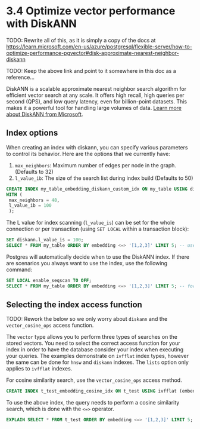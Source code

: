 # 3.4 Optimize vector performance with DiskANN

TODO: Rewrite all of this, as it is simply a copy of the docs at <https://learn.microsoft.com/en-us/azure/postgresql/flexible-server/how-to-optimize-performance-pgvector#disk-approximate-nearest-neighbor-diskann>

TODO: Keep the above link and point to it somewhere in this doc as a reference...

DiskANN is a scalable approximate nearest neighbor search algorithm for efficient vector search at any scale. It offers high recall, high queries per second (QPS), and low query latency, even for billion-point datasets. This makes it a powerful tool for handling large volumes of data. [Learn more about DiskANN from Microsoft](https://aka.ms/pg-diskann-docs).

## Index options

When creating an index with diskann, you can specify various parameters to control its behavior. Here are the options that we currently have:

1. `max_neighbors`: Maximum number of edges per node in the graph. (Defaults to 32)
2. `l_value_ib`: The size of the search list during index build (Defaults to 50)

```sql
CREATE INDEX my_table_embedding_diskann_custom_idx ON my_table USING diskann (embedding vector_cosine_ops)
WITH (
 max_neighbors = 48,
 l_value_ib = 100
 );
```

The L value for index scanning (`l_value_is`) can be set for the whole connection or per transaction (using `SET LOCAL` within a transaction block):

```sql
SET diskann.l_value_is = 100;
SELECT * FROM my_table ORDER BY embedding <=> '[1,2,3]' LIMIT 5; -- uses 100 candidates
```

Postgres will automatically decide when to use the DiskANN index. If there are scenarios you always want to use the index, use the following command:

```sql
SET LOCAL enable_seqscan TO OFF;
SELECT * FROM my_table ORDER BY embedding <=> '[1,2,3]' LIMIT 5; -- forces the use of index
```

## Selecting the index access function

TODO: Rework the below so we only worry about `diskann` and the `vector_cosine_ops` access function.

The `vector` type allows you to perform three types of searches on the stored vectors. You need to select the correct access function for your index in order to have the database consider your index when executing your queries. The examples demonstrate on `ivfflat` index types, however the same can be done for `hnsw` and `diskann` indexes. The `lists` option only applies to `ivfflat` indexes.

For cosine similarity search, use the `vector_cosine_ops` access method.

```sql
CREATE INDEX t_test_embedding_cosine_idx ON t_test USING ivfflat (embedding vector_cosine_ops) WITH (lists = 100);
```

To use the above index, the query needs to perform a cosine similarity search, which is done with the `<=>` operator.

```sql
EXPLAIN SELECT * FROM t_test ORDER BY embedding <=> '[1,2,3]' LIMIT 5;
```

